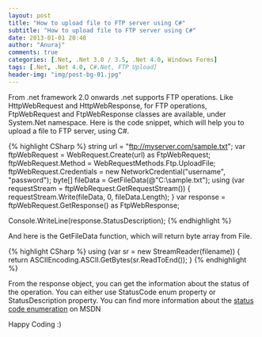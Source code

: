 ```yaml
---
layout: post
title: "How to upload file to FTP server using C#"
subtitle: "How to upload file to FTP server using C#"
date: 2013-01-01 20:48
author: "Anuraj"
comments: true
categories: [.Net, .Net 3.0 / 3.5, .Net 4.0, Windows Forms]
tags: [.Net, .Net 4.0, C#.Net, FTP Upload]
header-img: "img/post-bg-01.jpg"
---
```

From .net framework 2.0 onwards .net supports FTP operations. Like HttpWebRequest and HttpWebResponse, for FTP operations, FtpWebRequest and FtpWebResponse classes are available, under System.Net namespace. Here is the code snippet, which will help you to upload a file to FTP server, using C#. 

{% highlight CSharp %}
string url = "ftp://myserver.com/sample.txt";
var ftpWebRequest = WebRequest.Create(url) as FtpWebRequest;
ftpWebRequest.Method = WebRequestMethods.Ftp.UploadFile;
ftpWebRequest.Credentials = 
    new NetworkCredential("username", "password");
byte[] fileData = GetFileData(@"C:\sample.txt");
using (var requestStream = ftpWebRequest.GetRequestStream())
{
    requestStream.Write(fileData, 0, fileData.Length);
}
var response = ftpWebRequest.GetResponse() as FtpWebResponse;

Console.WriteLine(response.StatusDescription);
{% endhighlight %}

And here is the GetFileData function, which will return byte array from File.

{% highlight CSharp %}
using (var sr = new StreamReader(filename))
{
    return ASCIIEncoding.ASCII.GetBytes(sr.ReadToEnd());
}
{% endhighlight %}

From the response object, you can get the information about the status of the operation. You can either use StatusCode enum property or StatusDescription property. You can find more information about the [status code enumeration](http://msdn.microsoft.com/en-us/library/system.net.ftpstatuscode.aspx) on MSDN

Happy Coding :)
